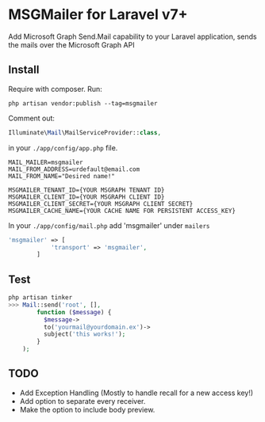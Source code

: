 # MSGMailer for Laravel v7+

Add Microsoft Graph Send.Mail capability to your Laravel application, sends the mails over the Microsoft Graph API

## Install

Require with composer.
Run:

```
php artisan vendor:publish --tag=msgmailer
```

Comment out:

```php
Illuminate\Mail\MailServiceProvider::class,
```

in your `./app/config/app.php` file.

```dotenv
MAIL_MAILER=msgmailer
MAIL_FROM_ADDRESS=urdefault@email.com
MAIL_FROM_NAME="Desired name!"

MSGMAILER_TENANT_ID={YOUR MSGRAPH TENANT ID}
MSGMAILER_CLIENT_ID={YOUR MSGRAPH CLIENT ID}
MSGMAILER_CLIENT_SECRET={YOUR MSGRAPH CLIENT SECRET}
MSGMAILER_CACHE_NAME={YOUR CACHE NAME FOR PERSISTENT ACCESS_KEY}
```

In your `./app/config/mail.php` add 'msgmailer' under `mailers`

```php
'msgmailer' => [
            'transport' => 'msgmailer',
        ]
```

## Test

```php
php artisan tinker
>>> Mail::send('root', [],
        function ($message) {
          $message->
          to('yourmail@yourdomain.ex')->
          subject('this works!');
        }
    );
```

## TODO
- Add Exception Handling (Mostly to handle recall for a new access key!)
- Add option to separate every receiver.
- Make the option to include body preview.